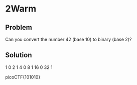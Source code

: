 # 2Warm 

## Problem
Can you convert the number 42 (base 10) to binary (base 2)?

## Solution
1	0
2	1
4	0
8	1
16	0
32	1

picoCTF{101010}
